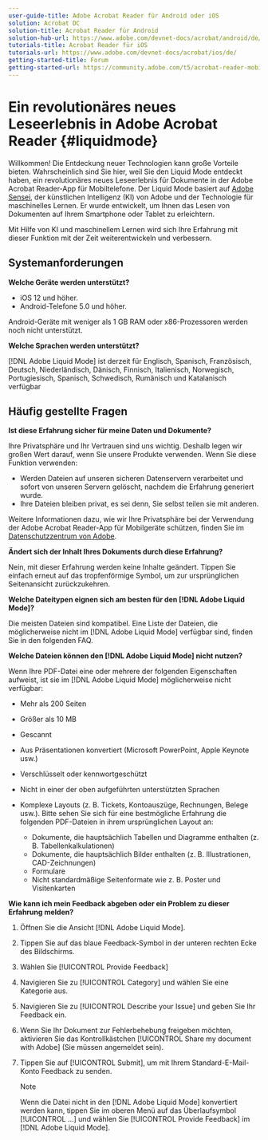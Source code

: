 ```yaml
---
user-guide-title: Adobe Acrobat Reader für Android oder iOS
solution: Acrobat DC
solution-title: Acrobat Reader für Android
solution-hub-url: https://www.adobe.com/devnet-docs/acrobat/android/de/
tutorials-title: Acrobat Reader für iOS
tutorials-url: https://www.adobe.com/devnet-docs/acrobat/ios/de/
getting-started-title: Forum
getting-started-url: https://community.adobe.com/t5/acrobat-reader-mobile/bd-p/acrobat-reader-mobile?page=1&sort=latest_replies&filter=all
---
```


# Ein revolutionäres neues Leseerlebnis in Adobe Acrobat Reader {#liquidmode}

Willkommen! Die Entdeckung neuer Technologien kann große Vorteile bieten. Wahrscheinlich sind Sie hier, weil Sie den Liquid Mode entdeckt haben, ein revolutionäres neues Leseerlebnis für Dokumente in der Adobe Acrobat Reader-App für Mobiltelefone. Der Liquid Mode basiert auf [Adobe Sensei](https://www.adobe.com/sensei.html), der künstlichen Intelligenz (KI) von Adobe und der Technologie für maschinelles Lernen. Er wurde entwickelt, um Ihnen das Lesen von Dokumenten auf Ihrem Smartphone oder Tablet zu erleichtern.

Mit Hilfe von KI und maschinellem Lernen wird sich Ihre Erfahrung mit dieser Funktion mit der Zeit weiterentwickeln und verbessern.

## Systemanforderungen

**Welche Geräte werden unterstützt?**

* iOS 12 und höher.
* Android-Telefone 5.0 und höher.

Android-Geräte mit weniger als 1 GB RAM oder x86-Prozessoren werden noch nicht unterstützt.

**Welche Sprachen werden unterstützt?**

[!DNL Adobe Liquid Mode] ist derzeit für Englisch, Spanisch, Französisch, Deutsch, Niederländisch, Dänisch, Finnisch, Italienisch, Norwegisch, Portugiesisch, Spanisch, Schwedisch, Rumänisch und Katalanisch verfügbar

## Häufig gestellte Fragen

**Ist diese Erfahrung sicher für meine Daten und Dokumente?**

Ihre Privatsphäre und Ihr Vertrauen sind uns wichtig. Deshalb legen wir großen Wert darauf, wenn Sie unsere Produkte verwenden. Wenn Sie diese Funktion verwenden:

* Werden Dateien auf unseren sicheren Datenservern verarbeitet und sofort von unseren Servern gelöscht, nachdem die Erfahrung generiert wurde.
* Ihre Dateien bleiben privat, es sei denn, Sie selbst teilen sie mit anderen.

Weitere Informationen dazu, wie wir Ihre Privatsphäre bei der Verwendung der Adobe Acrobat Reader-App für Mobilgeräte schützen, finden Sie im [Datenschutzzentrum von Adobe](https://www.adobe.com/privacy.html).

**Ändert sich der Inhalt Ihres Dokuments durch diese Erfahrung?**

Nein, mit dieser Erfahrung werden keine Inhalte geändert. Tippen Sie einfach erneut auf das tropfenförmige Symbol, um zur ursprünglichen Seitenansicht zurückzukehren.

**Welche Dateitypen eignen sich am besten für den [!DNL Adobe Liquid Mode]?**

Die meisten Dateien sind kompatibel. Eine Liste der Dateien, die möglicherweise nicht im [!DNL Adobe Liquid Mode] verfügbar sind, finden Sie in den folgenden FAQ.

**Welche Dateien können den [!DNL Adobe Liquid Mode] nicht nutzen?**

Wenn Ihre PDF-Datei eine oder mehrere der folgenden Eigenschaften aufweist, ist sie im [!DNL Adobe Liquid Mode] möglicherweise nicht verfügbar:

* Mehr als 200 Seiten
* Größer als 10 MB
* Gescannt
* Aus Präsentationen konvertiert (Microsoft PowerPoint, Apple Keynote usw.)
* Verschlüsselt oder kennwortgeschützt
* Nicht in einer der oben aufgeführten unterstützten Sprachen
* Komplexe Layouts (z. B. Tickets, Kontoauszüge, Rechnungen, Belege usw.). Bitte sehen Sie sich für eine bestmögliche Erfahrung die folgenden PDF-Dateien in ihrem ursprünglichen Layout an:

  * Dokumente, die hauptsächlich Tabellen und Diagramme enthalten (z. B. Tabellenkalkulationen)
  * Dokumente, die hauptsächlich Bilder enthalten (z. B. Illustrationen, CAD-Zeichnungen)
  * Formulare
  * Nicht standardmäßige Seitenformate wie z. B. Poster und Visitenkarten

**Wie kann ich mein Feedback abgeben oder ein Problem zu dieser Erfahrung melden?**

1. Öffnen Sie die Ansicht [!DNL Adobe Liquid Mode].
1. Tippen Sie auf das blaue Feedback-Symbol in der unteren rechten Ecke des Bildschirms.
1. Wählen Sie [!UICONTROL Provide Feedback]
1. Navigieren Sie zu [!UICONTROL Category] und wählen Sie eine Kategorie aus.
1. Navigieren Sie zu [!UICONTROL Describe your Issue] und geben Sie Ihr Feedback ein.
1. Wenn Sie Ihr Dokument zur Fehlerbehebung freigeben möchten, aktivieren Sie das Kontrollkästchen [!UICONTROL Share my document with Adobe] (Sie müssen angemeldet sein).
1. Tippen Sie auf [!UICONTROL Submit], um mit Ihrem Standard-E-Mail-Konto Feedback zu senden.

   >[!NOTE]
   >
   >Wenn die Datei nicht in den [!DNL Adobe Liquid Mode] konvertiert werden kann, tippen Sie im oberen Menü auf das Überlaufsymbol [!UICONTROL ...] und wählen Sie [!UICONTROL Provide Feedback] im [!DNL Adobe Liquid Mode].